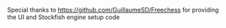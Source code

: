 Special thanks to https://github.com/GuillaumeSD/Freechess for providing the UI and Stockfish engine setup code
